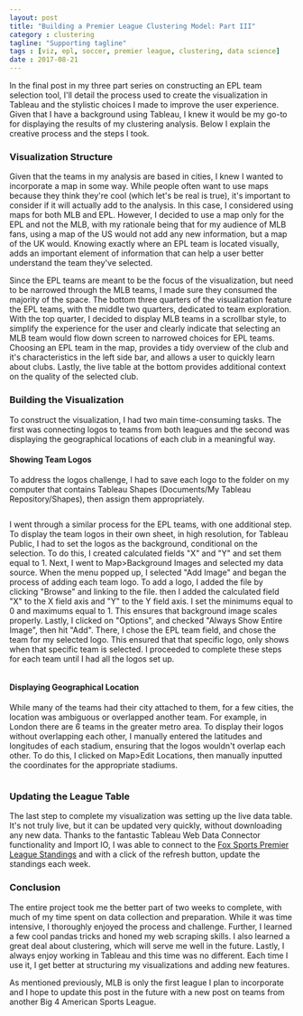 ```yaml
---
layout: post
title: "Building a Premier League Clustering Model: Part III"
category : clustering
tagline: "Supporting tagline"
tags : [viz, epl, soccer, premier league, clustering, data science]
date : 2017-08-21
---
```


<p class="intro"><span class="dropcap">I</span>n the final post in my three part series on constructing an EPL team selection tool, I'll detail the process used to create the visualization in Tableau and the stylistic choices I made to improve the user experience. Given that I have a background using Tableau, I knew it would be my go-to for displaying the results of my clustering analysis. Below I explain the creative process and the steps I took. </p>

### Visualization Structure
Given that the teams in my analysis are based in cities, I knew I wanted to incorporate a map in some way. While people often want to use maps because they think they're cool (which let's be real is true), it's important to consider if it will actually add to the analysis. In this case, I considered using maps for both MLB and EPL. However, I decided to use a map only for the EPL and not the MLB, with my rationale being that for my audience of MLB fans, using a map of the US would not add any new information, but a map of the UK would. Knowing exactly where an EPL team is located visually, adds an important element of information that can help a user better understand the team they've selected.

Since the EPL teams are meant to be the focus of the visualization, but need to be narrowed through the MLB teams, I made sure they consumed the majority of the space. The bottom three quarters of the visualization feature the EPL teams, with the middle two quarters, dedicated to team exploration. With the top quarter, I decided to display MLB teams in a scrollbar style, to simplify the experience for the user and clearly indicate that selecting an MLB team would flow down screen to narrowed choices for EPL teams. Choosing an EPL team in the map, provides a tidy overview of the club and it's characteristics in the left side bar, and allows a user to quickly learn about clubs. Lastly, the live table at the bottom provides additional context on the quality of the selected club.

### Building the Visualization
To construct the visualization, I had two main time-consuming tasks. The first was connecting logos to teams from both leagues and the second was displaying the geographical locations of each club in a meaningful way.

#### Showing Team Logos
To address the logos challenge, I had to save each logo to the folder on my computer that contains Tableau Shapes (Documents/My Tableau Repository/Shapes), then assign them appropriately.

<img src="{{ '/assets/img/MLB Logos.png' | prepend: site.baseurl }}" alt="">

I went through a similar process for the EPL teams, with one additional step. To display the team logos in their own sheet, in high resolution, for Tableau Public, I had to set the logos as the background, conditional on the selection. To do this, I created calculated fields "X" and "Y" and set them equal to 1. Next, I went to Map>Background Images and selected my data source. When the menu popped up, I selected "Add Image" and began the process of adding each team logo. To add a logo, I added the file by clicking "Browse" and linking to the file. then I added the calculated field "X" to the X field axis and "Y" to the Y field axis. I set the minimums equal to 0 and maximums equal to 1. This ensures that background image scales properly. Lastly, I clicked on "Options", and checked "Always Show Entire Image", then hit "Add". There, I chose the EPL team field, and chose the team for my selected logo. This ensured that that specific logo, only shows when that specific team is selected. I proceeded to complete these steps for each team until I had all the logos set up.

<img src="{{ '/assets/img/Liverpool.png' | prepend: site.baseurl }}" alt="">


#### Displaying Geographical Location
While many of the teams had their city attached to them, for a few cities, the location was ambiguous or overlapped another team. For example, in London there are 6 teams in the greater metro area. To display their logos without overlapping each other, I manually entered the latitudes and longitudes of each stadium, ensuring that the logos wouldn't overlap each other. To do this, I clicked on Map>Edit Locations, then manually inputted the coordinates for the appropriate stadiums.

<img src="{{ '/assets/img/Locations.png' | prepend: site.baseurl }}" alt="">

### Updating the League Table
The last step to complete my visualization was setting up the live data table. It's not truly live, but it can be updated very quickly, without downloading any new data. Thanks to the fantastic Tableau Web Data Connector functionality and Import IO, I was able to connect to the [Fox Sports Premier League Standings][standings] and with a click of the refresh button, update the standings each week.

### Conclusion
The entire project took me the better part of two weeks to complete, with much of my time spent on data collection and preparation. While it was time intensive, I thoroughly enjoyed the process and challenge. Further, I learned a few cool pandas tricks and honed my web scraping skills. I also learned a great deal about clustering, which will serve me well in the future. Lastly, I always enjoy working in Tableau and this time was no different. Each time I use it, I get better at structuring my visualizations and adding new features.

As mentioned previously, MLB is only the first league I plan to incorporate and I hope to update this post in the future with a new post on teams from another Big 4 American Sports League.

[standings]: http://www.foxsports.com/soccer/standings?competition=1
